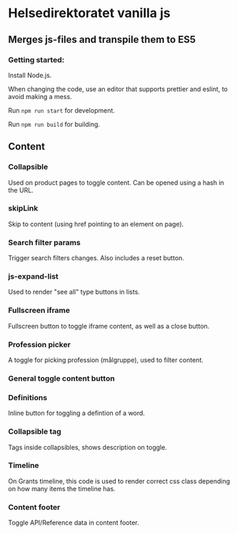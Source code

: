 # Helsedirektoratet vanilla js

## Merges js-files and transpile them to ES5

### Getting started:

Install Node.js.

When changing the code, use an editor that supports prettier and eslint, to avoid making a mess.

Run `npm run start` for development.

Run `npm run build` for building.

## Content

### Collapsible
Used on product pages to toggle content. Can be opened using a hash in the URL.

### skipLink
Skip to content (using href pointing to an element on page).

### Search filter params
Trigger search filters changes. Also includes a reset button.

### js-expand-list
Used to render "see all" type buttons in lists.

### Fullscreen iframe
Fullscreen button to toggle iframe content, as well as a close button.

### Profession picker
A toggle for picking profession (målgruppe), used to filter content.

### General toggle content button

### Definitions
Inline button for toggling a defintion of a word.

### Collapsible tag
Tags inside collapsibles, shows description on toggle.

### Timeline
On Grants timeline, this code is used to render correct css class depending on how many items the timeline has.

### Content footer
Toggle API/Reference data in content footer.